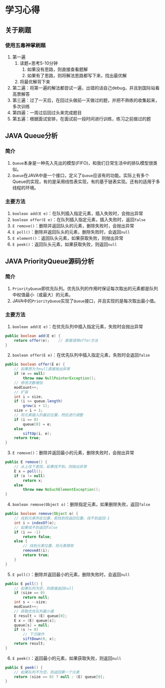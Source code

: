# 学习心得
## 关于刷题
### 使用五毒神掌刷题
1. 第一遍
    1. 读题+思考5-10分钟
        1. 如果没有思路，则直接查看题解
        2. 如果有了思路，则将解法思路都写下来，找出最优解
    2. 将最优解背下来
2. 第二遍：将第一遍的解法都尝试一遍，出错的话自己debug，并且到国际站看高票解答
3. 第三遍：过了一天后，在回过头做前一天做过的题，并把不熟练的收集起来，多次训练
4. 第四遍：一周过后回过头来完成题目
5. 第五遍：根据面试安排，在面试前一段时间进行训练，练习之前做过的题


## JAVA Queue分析
### 简介
1. `Queue`本身是一种先入先出的模型(FIFO)，和我们日常生活中的排队模型很类似。
2. `Queue`在JAVA中是一个接口，定义了`Queue`应该有的功能。实际上有多个Queue的实现，有的是采用线性表实现，有的基于链表实现。还有的适用于多线程的环境。

### 主要方法
1. `boolean add(E e)`：在队列插入指定元素，插入失败时，会抛出异常
2. `boolean offer(E e)`：在队列插入指定元素，插入失败时，返回`false`
3. `E remove()`：删除并返回队头的元素，删除失败时，会抛出异常
4. `E poll()`：删除并返回队头的元素，删除失败时，会返回`null`
5. `E element()`：返回队头元素，如果获取失败，则抛出异常
6. `E peek()`：返回队头元素，如果获取失败，则返回`null`

## JAVA PriorityQueue源码分析
### 简介
1. `PriorityQueue`即优先队列。优先队列的作用时保证每次取出的元素都是队列中权值最小（或最大）的元素。
2. JAVA中的`PriorityQueue`实现了`Queue`接口，并且实现的是每次取出最小值。

### 主要方法
1. `boolean add(E e)`：在优先队列中插入指定元素，失败时会抛出异常
```java
public boolean add(E e) {
    return offer(e);    // 直接调用offer方法
}
```
2. `boolean offer(E e)`：在优先队列中插入指定元素，失败时会返回`false`
```java
public boolean offer(E e) {
    // 如果原为为null直接抛出异常
    if (e == null)
        throw new NullPointerException();
    // 修改次数增加
    modCount++;
    // 扩容
    int i = size;
    if (i >= queue.length)
        grow(i + 1);
    size = i + 1;
    // 将元素插入的最后位置，然后进行调整
    if (i == 0)
        queue[0] = e;
    else
        siftUp(i, e);
    return true;
}
```
3. `E remove()`：删除并返回最小的元素，删除失败时，会抛出异常
```java
public E remove() {
    // 从上往下查找，如果找不到，则抛出异常
    E x = poll();
    if (x != null)
        return x;
    else
        throw new NoSuchElementException();
}
```
4. `boolean remove(Object o)`：删除指定元素，如果删除失败，返回`false`
```java
public boolean remove(Object o) {
    // 找到元素所在位置，若找到则返回位置，找不到返回-1
    int i = indexOf(o);
    // 如果找不到返回false
    if (i == -1)
        return false;
    else {
        // 找到元素位置，将元素移除
        removeAt(i);
        return true;
    }
}
```
5. `E poll()`：删除并返回最小的元素，删除失败时，会返回`null`
```java
public E poll() {
    // 如果队列为空，则直接返回null
    if (size == 0)
        return null;
    int s = --size;
    modCount++;
    // 获取优先队列最小值
    E result = (E) queue[0];
    E x = (E) queue[s];
    queue[s] = null;
    if (s != 0)
        // 下沉操作
        siftDown(0, x);
    return result;
}
```
6. `E peek()`：返回最小的元素，如果获取失败，则返回`null`
```java
public E peek() {
    // 如果队列不为空，则返回第一个元素
    return (size == 0) ? null : (E) queue[0];
}
```